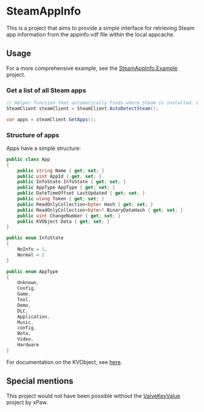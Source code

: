 # SteamAppInfo

This is a project that aims to provide a simple interface for retrieving Steam app information from the appinfo.vdf file within the local appcache.

## Usage

For a more comprehensive example, see the [SteamAppInfo.Example](https://github.com/jeppevinkel/SteamAppInfo/blob/main/SteamAppInfo.Example/Program.cs) project.

### Get a list of all Steam apps

```csharp
// Helper function that automatically finds where Steam is installed. Works on Windows, Linux and Mac with most standard installs.
SteamClient steamClient = SteamClient.AutoDetectSteam();

var apps = steamClient.GetApps();
```

### Structure of apps

Apps have a simple structure:

```csharp
public class App
{
    public string Name { get; set; }
    public uint AppId { get; set; }
    public InfoState InfoState { get; set; }
    public AppType AppType { get; set; }
    public DateTimeOffset LastUpdated { get; set; }
    public ulong Token { get; set; }
    public ReadOnlyCollection<byte> Hash { get; set; }
    public ReadOnlyCollection<byte>? BinaryDataHash { get; set; }
    public uint ChangeNumber { get; set; }
    public KVObject Data { get; set; }
}
```

```csharp
public enum InfoState
{
    NoInfo = 1,
    Normal = 2
}
```

```csharp
public enum AppType
{
    Unknown,
    Config,
    Game,
    Tool,
    Demo,
    DLC,
    Application,
    Music,
    config,
    Beta,
    Video,
    Hardware
}
```

For documentation on the KVObject, see [here](https://github.com/ValveResourceFormat/ValveKeyValue).

## Special mentions

This project would not have been possible without the [ValveKeyValue](https://github.com/ValveResourceFormat/ValveKeyValue) project by xPaw.